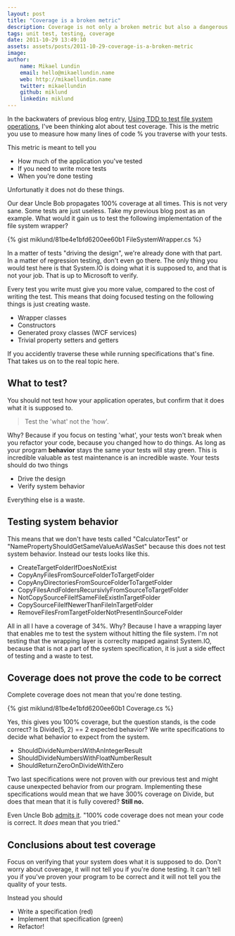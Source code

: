 ```yaml
---
layout: post
title: "Coverage is a broken metric"
description: Coverage is not only a broken metric but also a dangerous one. 100% test coverage should not be a goal and not an achievement.
tags: unit test, testing, coverage
date: 2011-10-29 13:49:10
assets: assets/posts/2011-10-29-coverage-is-a-broken-metric
image: 
author:
    name: Mikael Lundin
    email: hello@mikaellundin.name
    web: http://mikaellundin.name
    twitter: mikaellundin
    github: miklund
    linkedin: miklund
---
```


In the backwaters of previous blog entry, [Using TDD to test file system operations](/2011/10/27/unit-test-file-system-operations.html), I've been thinking alot about test coverage. This is the metric you use to measure how many lines of code % you traverse with your tests.

This metric is meant to tell you

* How much of the application you've tested
* If you need to write more tests
* When you're done testing

Unfortunatly it does not do these things.

Our dear Uncle Bob propagates 100% coverage at all times. This is not very sane. Some tests are just useless. Take my previous blog post as an example. What would it gain us to test the following implementation of the file system wrapper?

{% gist miklund/81be4e1bfd6200ee60b1 FileSystemWrapper.cs %}

In a matter of tests "driving the design", we're already done with that part. In a matter of regression testing, don't even go there. The only thing you would test here is that System.IO is doing what it is supposed to, and that is not your job. That is up to Microsoft to verify.

Every test you write must give you more value, compared to the cost of writing the test. This means that doing focused testing on the following things is just creating waste.

* Wrapper classes
* Constructors
* Generated proxy classes (WCF services)
* Trivial property setters and getters

If you accidently traverse these while running specifications that's fine. That takes us on to the real topic here.

## What to test?

You should not test how your application operates, but confirm that it does what it is supposed to.

> Test the 'what' not the 'how'.

Why? Because if you focus on testing 'what', your tests won't break when you refactor your code, because you changed how to do things. As long as your program **behavior** stays the same your tests will stay green. This is incredible valuable as test maintenance is an incredible waste. Your tests should do two things

* Drive the design
* Verify system behavior

Everything else is a waste.

## Testing system behavior

This means that we don't have tests called "CalculatorTest" or "NamePropertyShouldGetSameValueAsWasSet" because this does not test system behavior. Instead our tests looks like this.

* CreateTargetFolderIfDoesNotExist
* CopyAnyFilesFromSourceFolderToTargetFolder
* CopyAnyDirectoriesFromSourceFolderToTargetFolder
* CopyFilesAndFoldersRecursivlyFromSourceToTargetFolder
* NotCopySourceFileIfSameFileExistInTargetFolder
* CopySourceFileIfNewerThanFileInTargetFolder
* RemoveFilesFromTargetFolderNotPresentInSourceFolder

All in all I have a coverage of 34%. Why? Because I have a wrapping layer that enables me to test the system without hitting the file system. I'm not testing that the wrapping layer is correclty mapped against System.IO, because that is not a part of the system specification, it is just a side effect of testing and a waste to test.

## Coverage does not prove the code to be correct

Complete coverage does not mean that you're done testing.

{% gist miklund/81be4e1bfd6200ee60b1 Coverage.cs %}

Yes, this gives you 100% coverage, but the question stands, is the code correct? Is Divide(5, 2) == 2 expected behavior? We write specifications to decide what behavior to expect from the system.

* ShouldDivideNumbersWithAnIntegerResult
* ShouldDivideNumbersWithFloatNumberResult
* ShouldReturnZeroOnDivideWithZero

Two last specifications were not proven with our previous test and might cause unexpected behavior from our program. Implementing these specifications would mean that we have 300% coverage on Divide, but does that mean that it is fully covered? **Still no.**

Even Uncle Bob [admits it](http://twitter.com/#!/unclebobmartin/status/55979248879538176). "100% code coverage does not mean your code is correct. It _does_ mean that you tried."

## Conclusions about test coverage

Focus on verifying that your system does what it is supposed to do. Don't worry about coverage, it will not tell you if you're done testing. It can't tell you if you've proven your program to be correct and it will not tell you the quality of your tests.

Instead you should

* Write a specification (red)
* Implement that specification (green)
* Refactor!

